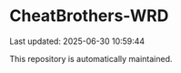 # CheatBrothers-WRD

Last updated: 2025-06-30 10:59:44

This repository is automatically maintained.
